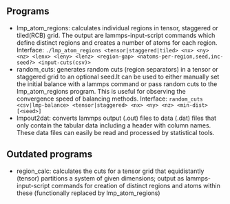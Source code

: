 ## Programs
 - lmp_atom_regions: calculates individual regions in tensor, staggered or tiled(RCB) grid. The output are lammps-input-script commands which define distinct regions and creates a number of atoms for each region.
    Interface: `./lmp_atom_regions <tensor|staggered|tiled> <nx> <ny> <nz> <lenx> <leny> <lenz> <region-gap> <natoms-per-region,seed,inc-seed?> <input-cuts(csv)>`
 - random_cuts: generates random cuts (region separators) in a tensor or staggered grid to an optional seed.It can be used to either manually set the initial balance with a lammps command or pass random cuts to the lmp_atom_regions program. This is useful for observing the convergence speed of balancing methods.
    Interface: `random_cuts <csv|lmp-balance> <tensor|staggered> <nx> <ny> <nz> <min-dist> [<seed>]`
 - lmpout2dat: converts lammps output (.out) files to data (.dat) files that only contain the tabular data including a header with column names. These data files can easily be read and processed by statistical tools.


## Outdated programs
 - region_calc: calculates the cuts for a tensor grid that equidistantly (tensor) partitions a system of given dimensions; output as lammps-input-script commands for creation of distinct regions and atoms within these
    (functionally replaced by lmp_atom_regions)

